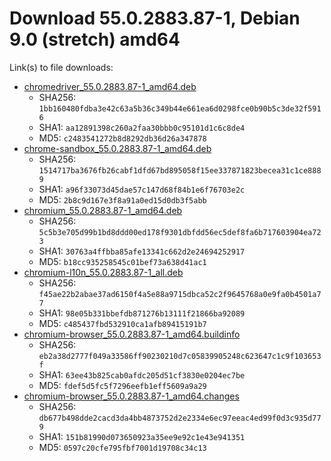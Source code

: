 # Download 55.0.2883.87-1, Debian 9.0 (stretch) amd64

Link(s) to file downloads:

* [chromedriver_55.0.2883.87-1_amd64.deb](https://github.com/Eloston/ungoogled-chromium/releases/download/55.0.2883.87-1/chromedriver_55.0.2883.87-1_amd64.deb)
    * SHA256: `1bb160480fdba3e42c63a5b36c349b44e661ea6d0298fce0b90b5c3de32f5916`
    * SHA1: `aa12891398c260a2faa30bbb0c95101d1c6c8de4`
    * MD5: `c2483541272b8d8292db36d26a347878`
* [chrome-sandbox_55.0.2883.87-1_amd64.deb](https://github.com/Eloston/ungoogled-chromium/releases/download/55.0.2883.87-1/chrome-sandbox_55.0.2883.87-1_amd64.deb)
    * SHA256: `1514717ba3676fb26cabf1dfd67bd895058f15ee337871823becea31c1ce8889`
    * SHA1: `a96f33073d45dae57c147d68f84b1e6f76703e2c`
    * MD5: `2b8c9d167e3f8a91a0ed15d0db3f5abb`
* [chromium_55.0.2883.87-1_amd64.deb](https://github.com/Eloston/ungoogled-chromium/releases/download/55.0.2883.87-1/chromium_55.0.2883.87-1_amd64.deb)
    * SHA256: `5c5b3e705d99b1bd8ddd00ed178f9301dbfdd56ec5def8fa6b717603904ea723`
    * SHA1: `30763a4ffbba85afe13341c662d2e24694252917`
    * MD5: `b18cc935258545c01bef73a638d41ac1`
* [chromium-l10n_55.0.2883.87-1_all.deb](https://github.com/Eloston/ungoogled-chromium/releases/download/55.0.2883.87-1/chromium-l10n_55.0.2883.87-1_all.deb)
    * SHA256: `f45ae22b2abae37ad6150f4a5e88a9715dbca52c2f9645768a0e9fa0b4501a77`
    * SHA1: `98e05b331bbefdb871276b13111f21866ba92089`
    * MD5: `c485437fbd532910ca1afb89415191b7`
* [chromium-browser_55.0.2883.87-1_amd64.buildinfo](https://github.com/Eloston/ungoogled-chromium/releases/download/55.0.2883.87-1/chromium-browser_55.0.2883.87-1_amd64.buildinfo)
    * SHA256: `eb2a38d2777f049a33586ff90230210d7c05839905248c623647c1c9f103653f`
    * SHA1: `63ee43b825cab0afdc205d51cf3830e0204ec7be`
    * MD5: `fdef5d5fc5f7296eefb1eff5609a9a29`
* [chromium-browser_55.0.2883.87-1_amd64.changes](https://github.com/Eloston/ungoogled-chromium/releases/download/55.0.2883.87-1/chromium-browser_55.0.2883.87-1_amd64.changes)
    * SHA256: `db677b498dde2cacd3da4bb4873752d2e2334e6ec97eeac4ed99f0d3c935d779`
    * SHA1: `151b81990d073650923a35ee9e92c1e43e941351`
    * MD5: `0597c20cfe795fbf7001d19708c34c13`
